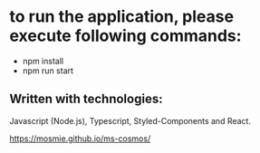 # to run the application, please execute following commands:
  - npm install 
  - npm run start

## Written with technologies:
Javascript (Node.js), Typescript, Styled-Components and React.


https://mosmie.github.io/ms-cosmos/ 

